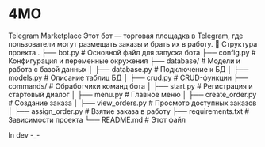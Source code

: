 # 4MO
Telegram Marketplace
Этот бот — торговая площадка в Telegram, где пользователи могут размещать заказы и брать их в работу.
📜 Структура проекта
.
├── bot.py               # Основной файл для запуска бота
├── config.py            # Конфигурация и переменные окружения
├── database/            # Модели и работа с базой данных
│   ├── database.py      # Подключение к БД
│   ├── models.py        # Описание таблиц БД
│   ├── crud.py          # CRUD-функции
├── commands/            # Обработчики команд бота
│   ├── start.py         # Регистрация и стартовый диалог
│   ├── menu.py          # Главное меню
│   ├── create_order.py  # Создание заказа
│   ├── view_orders.py   # Просмотр доступных заказов
│   ├── assign_order.py  # Взятие заказа в работу
├── requirements.txt     # Зависимости проекта
└── README.md            # Этот файл

In dev -_-
